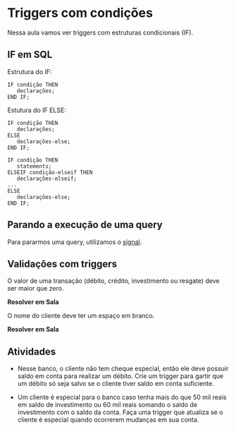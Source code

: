 # Triggers com condições

Nessa aula vamos ver triggers com estruturas condicionais (IF).

## IF em SQL

Estrutura do IF:

```
IF condição THEN 
   declarações;
END IF;
```

Estutura do IF ELSE:


```
IF condição THEN
   declarações;
ELSE
   declarações-else;
END IF;
```


```
IF condição THEN
   statements;
ELSEIF condição-elseif THEN
   declarações-elseif;
...
ELSE
   declarações-else;
END IF;
```

## Parando a execução de uma query

Para pararmos uma query, utilizamos o [signal](https://dev.mysql.com/doc/refman/8.0/en/signal.html).


## Validações com triggers

O valor de uma transação (débito, crédito, investimento ou resgate) deve ser maior que zero. 

**Resolver em Sala**

O nome do cliente deve ter um espaço em branco.

**Resolver em Sala**

## Atividades

* Nesse banco, o cliente não tem cheque especial, então ele deve possuir saldo em conta para realizar um débito. Crie um trigger para gartir que um débito só seja salvo se o cliente tiver saldo em conta suficiente.

* Um cliente é especial para o banco caso tenha mais do que 50 mil reais em saldo de investimento ou 60 mil reais somando o saldo de investimento com o saldo da conta. Faça uma trigger que atualiza se o cliente é especial quando ocorrerem mudanças em sua conta.


